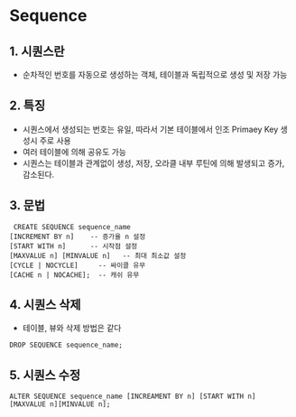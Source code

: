 # Sequence
## 1. 시퀀스란
- 순차적인 번호를 자동으로 생성하는 객체, 테이블과 독립적으로 생성 및 저장 가능
## 2. 특징
- 시퀀스에서 생성되는 번호는 유일, 따라서 기본 테이블에서 인조 Primaey Key 생성시 주로 사용
- 여러 테이블에 의해 공유도 가능
- 시퀀스는 테이블과 관계없이 생성, 저장, 오라클 내부 루틴에 의해 발생되고 증가, 감소된다.
## 3. 문법
```
 CREATE SEQUENCE sequence_name 
[INCREMENT BY n]    -- 증가율 n 설정
[START WITH n]      -- 시작점 설정
[MAXVALUE n] [MINVALUE n]   -- 최대 최소값 설정
[CYCLE | NOCYCLE]     -- 싸이클 유무
[CACHE n | NOCACHE];  -- 캐쉬 유무
```
## 4. 시퀀스 삭제
- 테이블, 뷰와 삭제 방법은 같다
```
DROP SEQUENCE sequence_name;
```
## 5. 시퀀스 수정
```
ALTER SEQUENCE sequence_name [INCREAMENT BY n] [START WITH n] [MAXVALUE n][MINVALUE n];
```